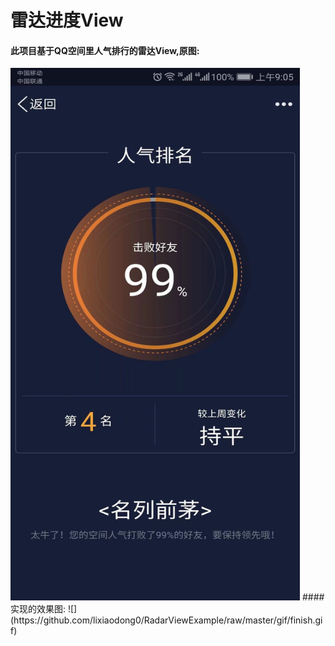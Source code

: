 # 雷达进度View
#### 此项目基于QQ空间里人气排行的雷达View,原图:
<img width="463" height="852" src="https://github.com/lixiaodong0/RadarViewExample/raw/master/gif/original.jpeg"/>
#### 实现的效果图:
![](https://github.com/lixiaodong0/RadarViewExample/raw/master/gif/finish.gif)
